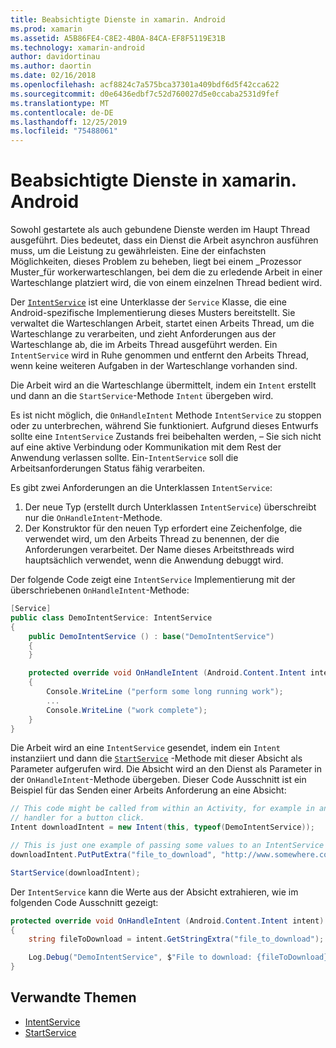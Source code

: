 ```yaml
---
title: Beabsichtigte Dienste in xamarin. Android
ms.prod: xamarin
ms.assetid: A5B86FE4-C8E2-4B0A-84CA-EF8F5119E31B
ms.technology: xamarin-android
author: davidortinau
ms.author: daortin
ms.date: 02/16/2018
ms.openlocfilehash: acf8824c7a575bca37301a409bdf6d5f42cca622
ms.sourcegitcommit: d0e6436edbf7c52d760027d5e0ccaba2531d9fef
ms.translationtype: MT
ms.contentlocale: de-DE
ms.lasthandoff: 12/25/2019
ms.locfileid: "75488061"
---
```

# <a name="intent-services-in-xamarinandroid"></a>Beabsichtigte Dienste in xamarin. Android

Sowohl gestartete als auch gebundene Dienste werden im Haupt Thread ausgeführt. Dies bedeutet, dass ein Dienst die Arbeit asynchron ausführen muss, um die Leistung zu gewährleisten. Eine der einfachsten Möglichkeiten, dieses Problem zu beheben, liegt bei einem _Prozessor Muster_für workerwarteschlangen, bei dem die zu erledende Arbeit in einer Warteschlange platziert wird, die von einem einzelnen Thread bedient wird.

Der [`IntentService`](xref:Android.App.IntentService) ist eine Unterklasse der `Service` Klasse, die eine Android-spezifische Implementierung dieses Musters bereitstellt. Sie verwaltet die Warteschlangen Arbeit, startet einen Arbeits Thread, um die Warteschlange zu verarbeiten, und zieht Anforderungen aus der Warteschlange ab, die im Arbeits Thread ausgeführt werden. Ein `IntentService` wird in Ruhe genommen und entfernt den Arbeits Thread, wenn keine weiteren Aufgaben in der Warteschlange vorhanden sind.

Die Arbeit wird an die Warteschlange übermittelt, indem ein `Intent` erstellt und dann an die `StartService`-Methode `Intent` übergeben wird.

Es ist nicht möglich, die `OnHandleIntent` Methode `IntentService` zu stoppen oder zu unterbrechen, während Sie funktioniert. Aufgrund dieses Entwurfs sollte eine `IntentService` Zustands frei beibehalten werden, &ndash; Sie sich nicht auf eine aktive Verbindung oder Kommunikation mit dem Rest der Anwendung verlassen sollte. Ein-`IntentService` soll die Arbeitsanforderungen Status fähig verarbeiten.

Es gibt zwei Anforderungen an die Unterklassen `IntentService`:

1. Der neue Typ (erstellt durch Unterklassen `IntentService`) überschreibt nur die `OnHandleIntent`-Methode.
2. Der Konstruktor für den neuen Typ erfordert eine Zeichenfolge, die verwendet wird, um den Arbeits Thread zu benennen, der die Anforderungen verarbeitet. Der Name dieses Arbeitsthreads wird hauptsächlich verwendet, wenn die Anwendung debuggt wird.

Der folgende Code zeigt eine `IntentService` Implementierung mit der überschriebenen `OnHandleIntent`-Methode:

```csharp
[Service]
public class DemoIntentService: IntentService
{
    public DemoIntentService () : base("DemoIntentService")
    {
    }

    protected override void OnHandleIntent (Android.Content.Intent intent)
    {
        Console.WriteLine ("perform some long running work");
        ...
        Console.WriteLine ("work complete");
    }
}
```

Die Arbeit wird an eine `IntentService` gesendet, indem ein `Intent` instanziiert und dann die [`StartService`](xref:Android.Content.Context.StartService*) -Methode mit dieser Absicht als Parameter aufgerufen wird. Die Absicht wird an den Dienst als Parameter in der `OnHandleIntent`-Methode übergeben. Dieser Code Ausschnitt ist ein Beispiel für das Senden einer Arbeits Anforderung an eine Absicht: 

```csharp
// This code might be called from within an Activity, for example in an event
// handler for a button click.
Intent downloadIntent = new Intent(this, typeof(DemoIntentService));

// This is just one example of passing some values to an IntentService via the Intent:
downloadIntent.PutPutExtra("file_to_download", "http://www.somewhere.com/file/to/download.zip");

StartService(downloadIntent);
```

Der `IntentService` kann die Werte aus der Absicht extrahieren, wie im folgenden Code Ausschnitt gezeigt:  

```csharp
protected override void OnHandleIntent (Android.Content.Intent intent)
{
    string fileToDownload = intent.GetStringExtra("file_to_download");

    Log.Debug("DemoIntentService", $"File to download: {fileToDownload}.");
}
```

## <a name="related-links"></a>Verwandte Themen

- [IntentService](xref:Android.App.IntentService)
- [StartService](xref:Android.Content.Context.StartService*)
